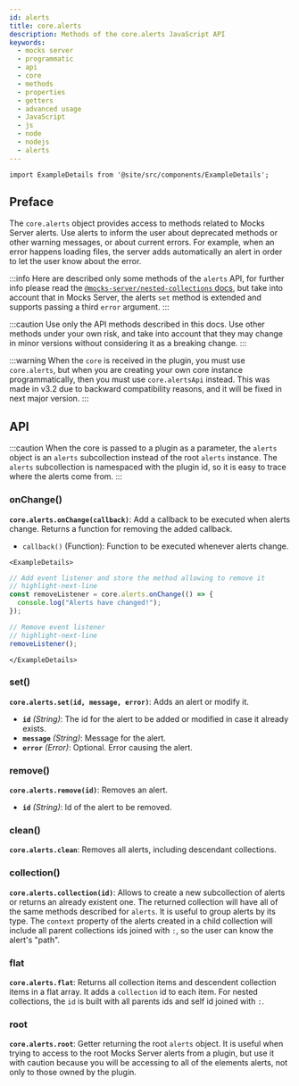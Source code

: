 ```yaml
---
id: alerts
title: core.alerts
description: Methods of the core.alerts JavaScript API
keywords:
  - mocks server
  - programmatic
  - api
  - core
  - methods
  - properties
  - getters
  - advanced usage
  - JavaScript
  - js
  - node
  - nodejs
  - alerts
---
```


```mdx-code-block
import ExampleDetails from '@site/src/components/ExampleDetails';
```

## Preface

The `core.alerts` object provides access to methods related to Mocks Server alerts. Use alerts to inform the user about deprecated methods or other warning messages, or about current errors. For example, when an error happens loading files, the server adds automatically an alert in order to let the user know about the error.

:::info
Here are described only some methods of the `alerts` API, for further info please read the [`@mocks-server/nested-collections` docs](https://github.com/mocks-server/main/tree/master/packages/nested-collections/README.md), but take into account that in Mocks Server, the alerts `set` method is extended and supports passing a third `error` argument. 
:::

:::caution
Use only the API methods described in this docs. Use other methods under your own risk, and take into account that they may change in minor versions without considering it as a breaking change.
:::

:::warning
When the `core` is received in the plugin, you must use `core.alerts`, but when you are creating your own core instance programmatically, then you must use `core.alertsApi` instead. This was made in v3.2 due to backward compatibility reasons, and it will be fixed in next major version.
:::

## API

:::caution
When the core is passed to a plugin as a parameter, the `alerts` object is an `alerts` subcollection instead of the root `alerts` instance. The `alerts` subcollection is namespaced with the plugin id, so it is easy to trace where the alerts come from.
:::

### onChange()

__`core.alerts.onChange(callback)`__: Add a callback to be executed when alerts change. Returns a function for removing the added callback.
* `callback()` (Function): Function to be executed whenever alerts change.

```mdx-code-block
<ExampleDetails>
```

```js
// Add event listener and store the method allowing to remove it
// highlight-next-line
const removeListener = core.alerts.onChange(() => {
  console.log("Alerts have changed!");
});

// Remove event listener
// highlight-next-line
removeListener();
```

```mdx-code-block
</ExampleDetails>
```

### set()

__`core.alerts.set(id, message, error)`__: Adds an alert or modify it.
* __`id`__ _(String)_: The id for the alert to be added or modified in case it already exists.
* __`message`__ _(String)_: Message for the alert.
* __`error`__ _(Error)_: Optional. Error causing the alert.

### remove()

__`core.alerts.remove(id)`__: Removes an alert.
* __`id`__ _(String)_: Id of the alert to be removed.

### clean()

__`core.alerts.clean`__: Removes all alerts, including descendant collections.

### collection()

__`core.alerts.collection(id)`__: Allows to create a new subcollection of alerts or returns an already existent one. The returned collection will have all of the same methods described for `alerts`. It is useful to group alerts by its type. The `context` property of the alerts created in a child collection will include all parent collections ids joined with `:`, so the user can know the alert's "path".

### flat

__`core.alerts.flat`__: Returns all collection items and descendent collection items in a flat array. It adds a `collection` id to each item. For nested collections, the `id` is built with all parents ids and self id joined with `:`.

### root

__`core.alerts.root`__: Getter returning the root `alerts` object. It is useful when trying to access to the root Mocks Server alerts from a plugin, but use it with caution because you will be accessing to all of the elements alerts, not only to those owned by the plugin.
